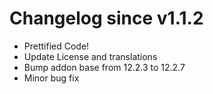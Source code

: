 # Changelog since v1.1.2
- Prettified Code! 
- Update License and translations 
- Bump addon base from 12.2.3 to 12.2.7 
- Minor bug fix 

